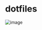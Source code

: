 # dotfiles
![image](https://github.com/PitRella/dotfiles/assets/123489108/857fb1ce-5658-40ff-b14f-ed48fc81d1a4)
